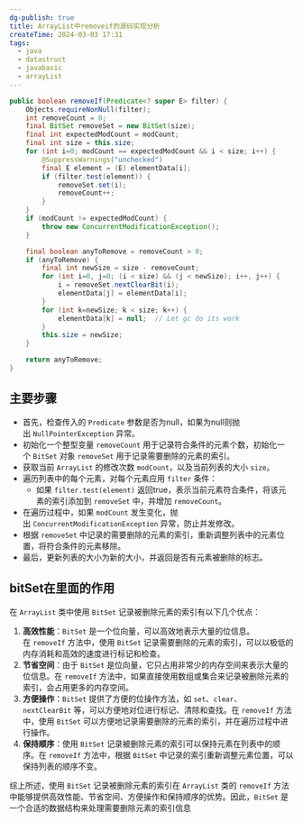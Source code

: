 ```yaml
---
dg-publish: true
title: ArrayList中removeif的源码实现分析
createTime: 2024-03-03 17:31
tags:
  - java
  - datastruct
  - javabasic
  - arrayList
---
```

```java
public boolean removeIf(Predicate<? super E> filter) {
    Objects.requireNonNull(filter);
    int removeCount = 0;
    final BitSet removeSet = new BitSet(size);
    final int expectedModCount = modCount;
    final int size = this.size;
    for (int i=0; modCount == expectedModCount && i < size; i++) {
        @SuppressWarnings("unchecked")
        final E element = (E) elementData[i];
        if (filter.test(element)) {
            removeSet.set(i);
            removeCount++;
        }
    }
    if (modCount != expectedModCount) {
        throw new ConcurrentModificationException();
    }

    final boolean anyToRemove = removeCount > 0;
    if (anyToRemove) {
        final int newSize = size - removeCount;
        for (int i=0, j=0; (i < size) && (j < newSize); i++, j++) {
            i = removeSet.nextClearBit(i);
            elementData[j] = elementData[i];
        }
        for (int k=newSize; k < size; k++) {
            elementData[k] = null;  // Let gc do its work
        }
        this.size = newSize;
    }

    return anyToRemove;
}

```

## 主要步骤
- 首先，检查传入的 `Predicate` 参数是否为null，如果为null则抛出 `NullPointerException` 异常。
- 初始化一个整型变量 `removeCount` 用于记录符合条件的元素个数，初始化一个 `BitSet` 对象 `removeSet` 用于记录需要删除的元素的索引。
- 获取当前 `ArrayList` 的修改次数 `modCount`，以及当前列表的大小 `size`。
- 遍历列表中的每个元素，对每个元素应用 `filter` 条件：
    - 如果 `filter.test(element)` 返回true，表示当前元素符合条件，将该元素的索引添加到 `removeSet` 中，并增加 `removeCount`。
- 在遍历过程中，如果 `modCount` 发生变化，抛出 `ConcurrentModificationException` 异常，防止并发修改。
- 根据 `removeSet` 中记录的需要删除的元素的索引，重新调整列表中的元素位置，将符合条件的元素移除。
- 最后，更新列表的大小为新的大小，并返回是否有元素被删除的标志。

## bitSet在里面的作用
在 `ArrayList` 类中使用 `BitSet` 记录被删除元素的索引有以下几个优点：
1. **高效性能**：`BitSet` 是一个位向量，可以高效地表示大量的位信息。在 `removeIf` 方法中，使用 `BitSet` 记录需要删除的元素的索引，可以以极低的内存消耗和高效的速度进行标记和检查。
2. **节省空间**：由于 `BitSet` 是位向量，它只占用非常少的内存空间来表示大量的位信息。在 `removeIf` 方法中，如果直接使用数组或集合来记录被删除元素的索引，会占用更多的内存空间。
3. **方便操作**：`BitSet` 提供了方便的位操作方法，如 `set`、`clear`、`nextClearBit` 等，可以方便地对位进行标记、清除和查找。在 `removeIf` 方法中，使用 `BitSet` 可以方便地记录需要删除的元素的索引，并在遍历过程中进行操作。
4. **保持顺序**：使用 `BitSet` 记录被删除元素的索引可以保持元素在列表中的顺序。在 `removeIf` 方法中，根据 `BitSet` 中记录的索引重新调整元素位置，可以保持列表的顺序不变。

综上所述，使用 `BitSet` 记录被删除元素的索引在 `ArrayList` 类的 `removeIf` 方法中能够提供高效性能、节省空间、方便操作和保持顺序的优势。因此，`BitSet` 是一个合适的数据结构来处理需要删除元素的索引信息